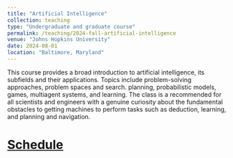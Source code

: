 ```yaml
---
title: "Artificial Intelligence"
collection: teaching
type: "Undergraduate and graduate course"
permalink: /teaching/2024-fall-artificial-intelligence
venue: "Johns Hopkins University"
date: 2024-08-01
location: "Baltimore, Maryland"
---
```


This course provides a broad introduction to artificial intelligence, its subfields and their applications. Topics include problem-solving approaches,
problem spaces and search. planning, probabilistic models, games, multiagent systems, and learning. The class is a recommended for all scientists and engineers with a genuine curiosity about the fundamental obstacles to getting machines to perform tasks such as deduction, learning, and planning and navigation.

[Schedule](https://docs.google.com/spreadsheets/d/1p8OzUGq4bRD-86f3fQokyt0C5dYKZJmG7m76RJrN9Dk/edit?gid=0#gid=0)
======